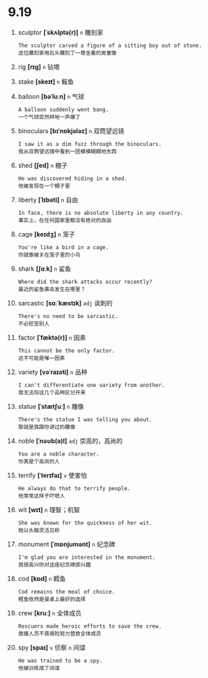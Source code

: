 # 9.19

1. sculptor **[ˈskʌlptə(r)]** `n` 雕刻家

   ```
   The sculptor carved a figure of a sitting boy out of stone.
   这位雕刻家用石头雕刻了一尊坐着的男童像
   ```

2. rig **[rɪɡ]** `n` 钻塔

3. stake **[skeɪt]** `n` 鳐鱼

4. balloon **[bəˈluːn]** `n` 气球

   ```
   A balloon suddenly went bang.
   一个气球突然砰地一声爆了
   ```

5. binoculars **[bɪˈnɒkjələz]** `n` 双筒望远镜

   ```
   I saw it as a dim fuzz through the binoculars.
   我从双筒望远镜中看到一团模模糊糊地东西
   ```

6. shed **[ʃed]** `n` 棚子

   ```
   He was discovered hiding in a shed.
   他被发现在一个棚子里
   ```

7. liberty **[ˈlɪbəti]** `n` 自由

   ```
   In face, there is no absolute liberty in any country.
   事实上，在任何国家里都没有绝对的自由
   ```

8. cage **[keɪdʒ]** `n` 笼子

   ```
   You're like a bird in a cage.
   你就像被关在笼子里的小鸟
   ```

9. shark **[ʃɑːk]** `n` 鲨鱼

   ```
   Where did the shark attacks occur recently?
   最近的鲨鱼袭击发生在哪里？
   ```

10. sarcastic **[sɑːˈkæstɪk]** `adj` 讽刺的

    ```
    There's no need to be sarcastic.
    不必挖苦别人
    ```

11. factor **[ˈfæktə(r)]** `n` 因素

    ```
    This cannot be the only factor.
    这不可能是唯一因素
    ```

12. variety **[vəˈraɪəti]** `n` 品种

    ```
    I can't differentiate one variety from another.
    我无法将这几个品种区分开来
    ```

13. statue **[ˈstætʃuː]** `n` 雕像

    ```
    There's the statue I was telling you about.
    那就是我跟你讲过的雕像
    ```

14. noble **[ˈnəʊb(ə)l]** `adj` 崇高的，高尚的

    ```
    You are a noble character.
    你真是个高尚的人
    ```

15. terrify **[ˈterɪfaɪ]** `v` 使害怕

    ```
    He always do that to terrify people.
    他常常这样子吓唬人
    ```

16. wit **[wɪt]** `n` 理智；机智

    ```
    She was known for the quickness of her wit.
    她以头脑灵活见称
    ```

17. monument **[ˈmɒnjumənt]** `n` 纪念碑

    ```
    I'm glad you are interested in the monument.
    我很高兴你对这座纪念碑感兴趣
    ```

18. cod **[kɒd]** `n` 鳕鱼

    ```
    Cod remains the meal of choice.
    鳕鱼依然是餐桌上最好的选择
    ```

19. crew **[kruː]** `n` 全体成员

    ```
    Rescuers made heroic efforts to save the crew.
    救援人员不畏艰险努力营救全体成员
    ```

20. spy **[spaɪ]** `v` 侦察 `n` 间谍
    ```
    He was trained to be a spy.
    他被训练成了间谍
    ```
